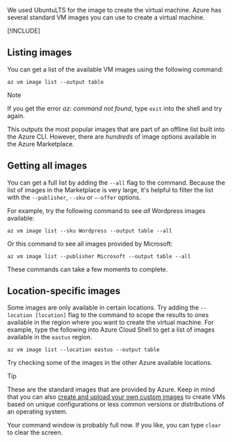 We used UbuntuLTS for the image to create the virtual machine. Azure has several standard VM images you can use to create a virtual machine. 

[!INCLUDE[](../../../includes/azure-optional-exercise-subscription-note.md)]

## Listing images

You can get a list of the available VM images using the following command:

```azurecli
az vm image list --output table
```

> [!NOTE]
> If you get the error *az: command not found*, type `exit` into the shell and try again.

This outputs the most popular images that are part of an offline list built into the Azure CLI. However, there are *hundreds* of image options available in the Azure Marketplace.

## Getting all images

You can get a full list by adding the `--all` flag to the command. Because the list of images in the Marketplace is very large, it's helpful to filter the list with the `--publisher`, `--sku` or `–-offer` options.

For example, try the following command to see *all* Wordpress images available:

```azurecli
az vm image list --sku Wordpress --output table --all
```

Or this command to see all images provided by Microsoft:

```azurecli
az vm image list --publisher Microsoft --output table --all
```

These commands can take a few moments to complete.

## Location-specific images

Some images are only available in certain locations. Try adding the `--location [location]` flag to the command to scope the results to ones available in the region where you want to create the virtual machine. For example, type the following into Azure Cloud Shell to get a list of images available in the `eastus` region.

```azurecli
az vm image list --location eastus --output table
```

Try checking some of the images in the other Azure available locations.

> [!TIP]
> These are the standard images that are provided by Azure. Keep in mind that you can also [create and upload your own custom images](/azure/virtual-machines/linux/tutorial-custom-images) to create VMs based on unique configurations or less common versions or distributions of an operating system.

Your command window is probably full now. If you like, you can type `clear` to clear the screen.
